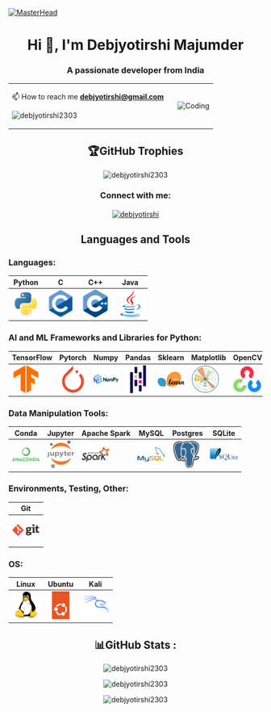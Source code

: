 [![MasterHead](https://res.cloudinary.com/superfolio/image/upload/v1620689979/68747470733a2f2f692e70696e696d672e636f6d2f6f726967696e616c732f63362f33332f63322f63363333633230656465383266306530636564376435373064626533613166332e676966_yjuh2s.gif)]()

<h1 align="center">Hi 👋, I'm Debjyotirshi Majumder</h1>
<h3 align="center">A passionate developer from India</h3>

<table align="center">
  <tr>
    <!-- Text section -->
    <td style="padding-right: 20px;">
      <p>📫 How to reach me <a href="mailto:debjyotirshi@gmail.com"><strong>debjyotirshi@gmail.com</strong></a></p>
      <p><img src="https://komarev.com/ghpvc/?username=debjyotirshi2303&label=Profile%20views&color=0e75b6&style=flat" alt="debjyotirshi2303" /></p>
    </td>
    <!-- Image section -->
    <td>
      <img src="https://cdn.dribbble.com/users/5690231/screenshots/16191500/media/4fbd0ec22f13a3521bb37cc5fe8b1cb3.gif" alt="Coding" width="400"/>
    </td>
  </tr>
</table>
</p>

<h2 align="center">🏆GitHub Trophies</h2>
<p align="center">
  <img src="https://github-trophies.vercel.app/?username=debjyotirshi2303&theme=radical&no-frame=false&no-bg=false&margin-w=4" alt="debjyotirshi2303" />
</p>

<h3 align="center">Connect with me:</h3>
<p align="center">
<a href="https://linkedin.com/in/debjyotirshi" target="blank">
<img align="center" src="https://raw.githubusercontent.com/rahuldkjain/github-profile-readme-generator/master/src/images/icons/Social/linked-in-alt.svg" alt="debjyotirshi" height="30" width="40" />
</a>
</p>

<h2 align="center">Languages and Tools </h2> 
<div>

### Languages:
| Python | C | C++ | Java |
|----------|----------|----------|----------|
| <img src="https://github.com/devicons/devicon/blob/master/icons/python/python-original.svg" title="Python" alt="Python" width="55" height="55"/> | <img src="https://github.com/devicons/devicon/blob/master/icons/c/c-original.svg" title="C" alt="C" width="55" height="55"/> | <img         src="https://github.com/devicons/devicon/blob/master/icons/cplusplus/cplusplus-original.svg" title="C++" alt="C++" width="55" height="55"/> | <img src="https://github.com/devicons/devicon/blob/master/icons/java/java-original.svg" title="Java" alt="Java" width="55" height="55"/> |

### AI and ML Frameworks and Libraries for Python:

| TensorFlow | Pytorch | Numpy | Pandas | Sklearn | Matplotlib | OpenCV |
|------------|---------|-------|--------|---------|------------|--------|
| <img src="https://github.com/devicons/devicon/blob/master/icons/tensorflow/tensorflow-original.svg" title="TensorFlow" alt="TensorFlow" width="55" height="55"/> | <img src="https://github.com/devicons/devicon/blob/master/icons/pytorch/pytorch-original.svg" title="Pytorch"  alt="Pytorch" width="55" height="55"/> | <img src="https://github.com/devicons/devicon/blob/master/icons/numpy/numpy-original-wordmark.svg" title="Numpy" alt="Numpy" width="55" height="55"/> | <img src="https://github.com/devicons/devicon/blob/master/icons/pandas/pandas-original.svg" title="Pandas" alt="Pandas" width="55" height="55"/> | <img src="https://github.com/devicons/devicon/blob/master/icons/scikitlearn/scikitlearn-original.svg" title="sklearn" alt="sklearn" width="55" height="55"/> | <img src="https://github.com/devicons/devicon/blob/master/icons/matplotlib/matplotlib-original.svg" title="mpl" alt="mpl" width="55" height="55"/> | <img src="https://github.com/devicons/devicon/blob/master/icons/opencv/opencv-original.svg" title="OpenCV" alt="OpenCV" width="55" height="55"/> |

### Data Manipulation Tools:

| Conda | Jupyter | Apache Spark | MySQL | Postgres | SQLite |
|----------|----------|----------|----------|----------|----------|
|<img src="https://github.com/devicons/devicon/blob/master/icons/anaconda/anaconda-original-wordmark.svg" title="Anaconda" alt="Conda" width="55" height="55"/> |<img src="https://github.com/devicons/devicon/blob/master/icons/jupyter/jupyter-original-wordmark.svg" title="Jupyter" alt="Jupyter" width="55" height="55"/> |<img src="https://github.com/devicons/devicon/blob/master/icons/apachespark/apachespark-original-wordmark.svg" title="Apache Spark" alt="Spark" width="55" height="55"/> |<img src="https://github.com/devicons/devicon/blob/master/icons/mysql/mysql-original-wordmark.svg" title="MySQL" alt="MySQL" width="55" height="55"/> |<img src="https://github.com/devicons/devicon/blob/master/icons/postgresql/postgresql-original.svg" title="Postgres" alt="Postgres" width="55" height="55"/> |<img src="https://github.com/devicons/devicon/blob/master/icons/sqlite/sqlite-original-wordmark.svg" title="SQLite" alt="SQLite" width="55" height="55"/> |

### Environments, Testing, Other:

| Git |
|----------|
|<img src="https://github.com/devicons/devicon/blob/master/icons/git/git-original-wordmark.svg" title="Git" alt="Git" width="55" height="55"/> |

</div>

### OS:

| Linux | Ubuntu | Kali |
|----------|----------|----------|
| <img src="https://github.com/devicons/devicon/blob/master/icons/linux/linux-original.svg" title="Linux" alt="Linux" width="55" height="55"/> | <img src="https://github.com/devicons/devicon/blob/master/icons/ubuntu/ubuntu-original.svg" title="Ubuntu" alt="Ubuntu" width="55" height="55"/> | <img src="https://github.com/canaleal/devicon/blob/new-icon-kali-linux/icons/kalilinux/kalilinux-original-wordmark.svg" title="Linux" alt="Linux" width="55" height="55"/> |

<h2 align="center">📊GitHub Stats :</h2>
<p align="center">
<img src="https://github-readme-streak-stats.herokuapp.com/?user=debjyotirshi2303&theme=radical&hide_border=false" alt="debjyotirshi2303" />
</p>

<p align="center">
<img src="https://github-readme-stats.vercel.app/api?username=debjyotirshi2303&show_icons=true&locale=en&theme=radical&hide_border=false&include_all_commits=false&count_private=false" alt="debjyotirshi2303" />
</p>

<p align="center">
<img src="https://github-readme-stats.vercel.app/api/top-langs?username=debjyotirshi2303&show_icons=true&locale=en&layout=compact&theme=radical&hide_border=false&include_all_commits=false&count_private=false" alt="debjyotirshi2303" />
</p>

